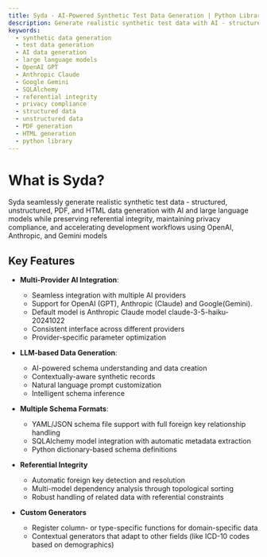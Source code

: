 ```yaml
---
title: Syda - AI-Powered Synthetic Test Data Generation | Python Library
description: Generate realistic synthetic test data with AI - structured, unstructured, PDF, and HTML data generation using OpenAI, Anthropic Claude, and Google Gemini while preserving referential integrity and maintaining privacy compliance.
keywords:
  - synthetic data generation
  - test data generation
  - AI data generation
  - large language models
  - OpenAI GPT
  - Anthropic Claude
  - Google Gemini
  - SQLAlchemy
  - referential integrity
  - privacy compliance
  - structured data
  - unstructured data
  - PDF generation
  - HTML generation
  - python library
---
```


# What is Syda?

Syda seamlessly generate realistic synthetic test data - structured, unstructured, PDF, and HTML data generation with AI and large language models while preserving referential integrity, maintaining privacy compliance, and accelerating development workflows using OpenAI, Anthropic, and Gemini models

## Key Features

- **Multi-Provider AI Integration**:

    * Seamless integration with multiple AI providers
    * Support for OpenAI (GPT), Anthropic (Claude) and Google(Gemini). 
    * Default model is Anthropic Claude model claude-3-5-haiku-20241022
    * Consistent interface across different providers
    * Provider-specific parameter optimization

- **LLM-based Data Generation**:

    * AI-powered schema understanding and data creation
    * Contextually-aware synthetic records
    * Natural language prompt customization
    * Intelligent schema inference


  
- **Multiple Schema Formats**:
    
    * YAML/JSON schema file support with full foreign key relationship handling
    * SQLAlchemy model integration with automatic metadata extraction
    * Python dictionary-based schema definitions
  
- **Referential Integrity**

    * Automatic foreign key detection and resolution
    * Multi-model dependency analysis through topological sorting
    * Robust handling of related data with referential constraints
  
- **Custom Generators**

    * Register column- or type-specific functions for domain-specific data
    * Contextual generators that adapt to other fields (like ICD-10 codes based on demographics)
